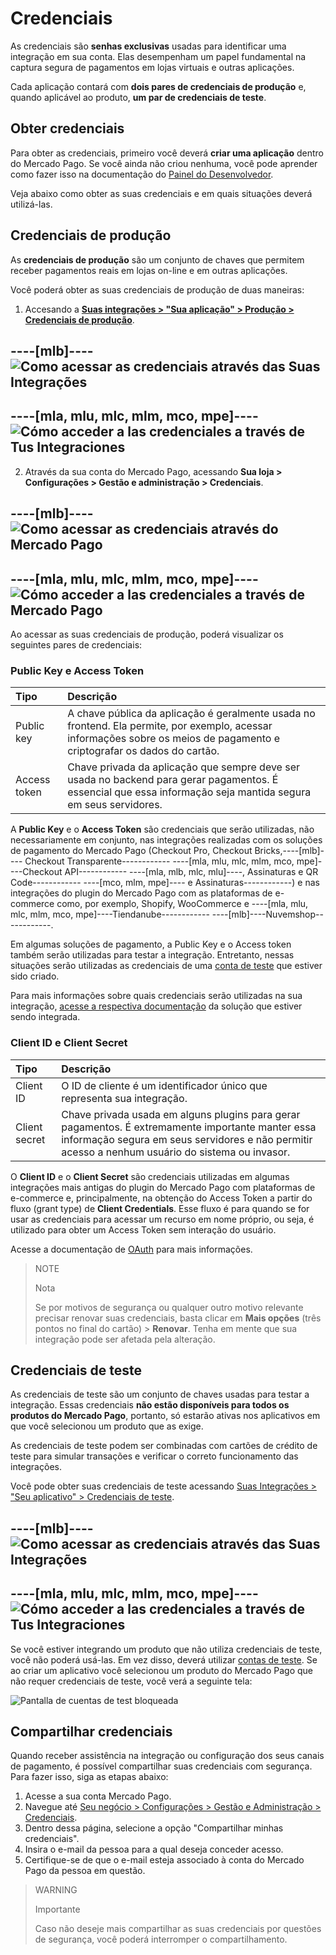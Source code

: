 # Credenciais

As credenciais são **senhas exclusivas** usadas para identificar uma integração em sua conta. Elas desempenham um papel fundamental na captura segura de pagamentos em lojas virtuais e outras aplicações.

Cada aplicação contará com **dois pares de credenciais de produção** e, quando aplicável ao produto, **um par de credenciais de teste**.

## Obter credenciais

Para obter as credenciais, primeiro você deverá **criar uma aplicação** dentro do Mercado Pago. Se você ainda não criou nenhuma, você pode aprender como fazer isso na documentação do [Painel do Desenvolvedor](/developers/pt/docs/your-integrations/dashboard#bookmark_criar_nova_aplicação).

Veja abaixo como obter as suas credenciais e em quais situações deverá utilizá-las.

## Credenciais de produção

As **credenciais de produção** são um conjunto de chaves que permitem receber pagamentos reais em lojas on-line e em outras aplicações.

Você poderá obter as suas credenciais de produção de duas maneiras:

1. Accesando a [**Suas integrações > "Sua aplicação" > Produção > Credenciais de produção**](https://www.mercadopago[FAKER][URL][DOMAIN]/developers/panel/app).

----[mlb]----
![Como acessar as credenciais através das Suas Integrações](/images/credentials/credentials-prod-panel-pt.gif)
------------

----[mla, mlu, mlc, mlm, mco, mpe]----
![Cómo acceder a las credenciales a través de Tus Integraciones](/images/credentials/credentials-prod-panel-es.gif)
------------

2. Através da sua conta do Mercado Pago, acessando **Sua loja > Configurações > Gestão e administração > Credenciais**.

----[mlb]----
![Como acessar as credenciais através do Mercado Pago](/images/credentials/credentials-prod-mp-pt.gif)
------------

----[mla, mlu, mlc, mlm, mco, mpe]----
![Cómo acceder a las credenciales a través de Mercado Pago](/images/credentials/credentials-prod-mp-es.gif)
------------

Ao acessar as suas credenciais de produção, poderá visualizar os seguintes pares de credenciais:

### Public Key e Access Token

| Tipo | Descrição |
| :--- | :--- |
| Public key | A chave pública da aplicação é geralmente usada no frontend. Ela permite, por exemplo, acessar informações sobre os meios de pagamento e criptografar os dados do cartão. |
| Access token | Chave privada da aplicação que sempre deve ser usada no backend para gerar pagamentos. É essencial que essa informação seja mantida segura em seus servidores. |

A **Public Key** e o **Access Token** são credenciais que serão utilizadas, não necessariamente em conjunto, nas integrações realizadas com os soluções de pagamento do Mercado Pago (Checkout Pro, Checkout Bricks,----[mlb]---- Checkout Transparente------------ ----[mla, mlu, mlc, mlm, mco, mpe]----Checkout API------------ ----[mla, mlb, mlc, mlu]----, Assinaturas e QR Code------------ ----[mco, mlm, mpe]---- e Assinaturas------------) e nas integrações do plugin do Mercado Pago com as plataformas de e-commerce como, por exemplo, Shopify, WooCommerce e ----[mla, mlu, mlc, mlm, mco, mpe]----Tiendanube------------ ----[mlb]----Nuvemshop------------.

Em algumas soluções de pagamento, a Public Key e o Access token também serão utilizadas para testar a integração. Entretanto, nessas situações serão utilizadas as credenciais de uma [conta de teste](/developers/pt/docs/your-integrations/test/accounts) que estiver sido criado.

Para mais informações sobre quais credenciais serão utilizadas na sua integração, [acesse a respectiva documentação](https://www.mercadopago[FAKER][URL][DOMAIN]/developers/pt/docs) da solução que estiver sendo integrada.

### Client ID e Client Secret

| Tipo | Descrição |
| :--- | :--- |
| Client ID | O ID de cliente é um identificador único que representa sua integração. |
| Client secret | Chave privada usada em alguns plugins para gerar pagamentos. É extremamente importante manter essa informação segura em seus servidores e não permitir acesso a nenhum usuário do sistema ou invasor. |


O **Client ID** e o **Client Secret** são credenciais utilizadas em algumas integrações mais antigas do plugin do Mercado Pago com plataformas de e-commerce e, principalmente, na obtenção do Access Token a partir do fluxo (grant type) de **Client Credentials**. Esse fluxo é para quando se for usar as credenciais para acessar um recurso em nome próprio, ou seja, é utilizado para obter um Access Token sem interação do usuário.

Acesse a documentação de [OAuth](/developers/pt/docs/security/oauth/introduction) para mais informações.

> NOTE
>
> Nota
>
> Se por motivos de segurança ou qualquer outro motivo relevante precisar renovar suas credenciais, basta clicar em **Mais opções** (três pontos no final do cartão) > **Renovar**. Tenha em mente que sua integração pode ser afetada pela alteração.

## Credenciais de teste

As credenciais de teste são um conjunto de chaves usadas para testar a integração. Essas credenciais **não estão disponíveis para todos os produtos do Mercado Pago**, portanto, só estarão ativas nos aplicativos em que você selecionou um produto que as exige.

As credenciais de teste podem ser combinadas com cartões de crédito de teste para simular transações e verificar o correto funcionamento das integrações.

Você pode obter suas credenciais de teste acessando [Suas Integrações > "Seu aplicativo" > Credenciais de teste](https://www.mercadopago[FAKER][URL][DOMAIN]/developers/panel/app).

----[mlb]----
![Como acessar as credenciais através das Suas Integrações](/images/credentials/credentials-test-panel-pt.gif)
------------

----[mla, mlu, mlc, mlm, mco, mpe]----
![Cómo acceder a las credenciales a través de Tus Integraciones](/images/credentials/credentials-test-panel-es.gif)
------------

Se você estiver integrando um produto que não utiliza credenciais de teste, você não poderá usá-las. Em vez disso, deverá utilizar [contas de teste](/developers/es/docs/your-integrations/test/accounts). Se ao criar um aplicativo você selecionou um produto do Mercado Pago que não requer credenciais de teste, você verá a seguinte tela:

![Pantalla de cuentas de test bloqueada](/images/credentials/blocked-test-credentials-es-v3.png)

## Compartilhar credenciais

Quando receber assistência na integração ou configuração dos seus canais de pagamento, é possível compartilhar suas credenciais com segurança. Para fazer isso, siga as etapas abaixo:

1. Acesse a sua conta Mercado Pago.
2. Navegue até [Seu negócio > Configurações > Gestão e Administração > Credenciais](https://www.mercadopago[FAKER][URL][DOMAIN]/settings/account/credentials).
3. Dentro dessa página, selecione a opção "Compartilhar minhas credenciais".
4. Insira o e-mail da pessoa para a qual deseja conceder acesso.
5. Certifique-se de que o e-mail esteja associado à conta do Mercado Pago da pessoa em questão.

> WARNING
>
> Importante
>
> Caso não deseje mais compartilhar as suas credenciais por questões de segurança, você poderá interromper o compartilhamento.

